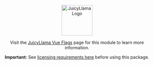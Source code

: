 <div align="center">
  <a href="https://juicyllama.com/" target="_blank">
    <img src="https://juicyllama.com/assets/images/icon.png" width="100" alt="JuicyLlama Logo" />
  </a>
  
Visit the [JuicyLlama Vue Flags](https://docs.juicyllama.com/framework/frontend/vue-flags) page for this module to learn more information.

**Important:** See [licensing requirements here](https://docs.juicyllama.com/framework/frontend/vue-flags#licensing) before using this package. 
</div>